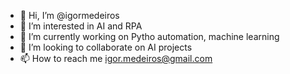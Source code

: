 - 👋 Hi, I’m @igormedeiros
- 👀 I’m interested in AI and RPA
- 🌱 I’m currently working on Pytho automation, machine learning 
- 💞️ I’m looking to collaborate on AI projects
- 📫 How to reach me igor.medeiros@gmail.com

<!---
igormedeiros/igormedeiros is a ✨ special ✨ repository because its `README.md` (this file) appears on your GitHub profile.
You can click the Preview link to take a look at your changes.
--->
